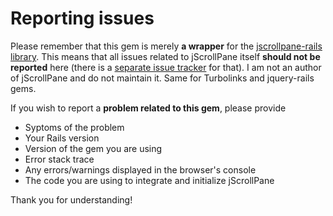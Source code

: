 # Reporting issues

Please remember that this gem is merely **a wrapper** for the [jscrollpane-rails library](https://github.com/vitch/jScrollPane). This means that all issues
related to jScrollPane itself **should not be reported** here (there is a [separate issue tracker](https://github.com/vitch/jScrollPane/issues) for that).
I am not an author of jScrollPane and do not maintain it. Same for Turbolinks and jquery-rails gems.

If you wish to report a **problem related to this gem**, please provide

* Syptoms of the problem
* Your Rails version
* Version of the gem you are using
* Error stack trace
* Any errors/warnings displayed in the browser's console
* The code you are using to integrate and initialize jScrollPane

Thank you for understanding!